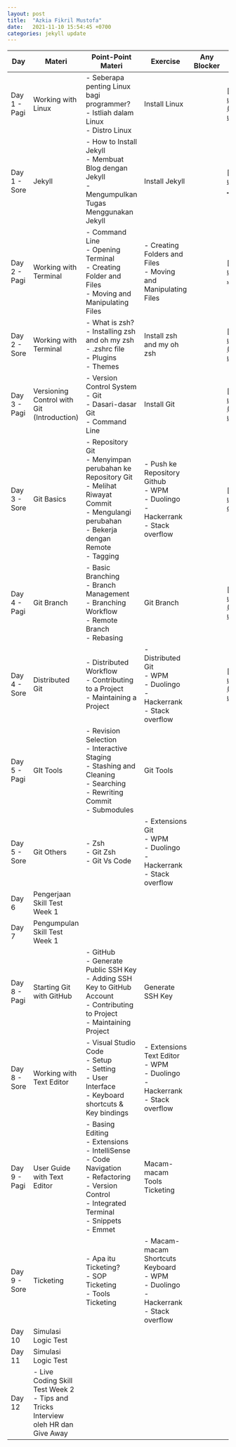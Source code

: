 ```yaml
---
layout: post
title:  "Azkia Fikril Mustofa"
date:   2021-11-10 15:54:45 +0700
categories: jekyll update
---
```

| Day          | Materi                                                                                 | Point-Point Materi                                                                                                                                                       | Exercise                                                                                         | Any Blocker | Pengumpulan Tugas                                                                                                                                                               |
| ------------ | -------------------------------------------------------------------------------------- | ------------------------------------------------------------------------------------------------------------------------------------------------------------------------ | ------------------------------------------------------------------------------------------------ | ----------- | ------------------------------------------------------------------------------------------------------------------------------------------------------------------------------- |
| Day 1 - Pagi | Working with Linux                                                                     | \- Seberapa penting Linux bagi programmer?<br>\- Istliah dalam Linux<br>\- Distro Linux                                                                                  | Install Linux                                                                                    |             | [https://drive.google.com/drive/folders/1ch3P1V7E6\_drYSXG2Oxd6FCAu3Ar1e3S?usp=sharing](https://drive.google.com/drive/folders/1ch3P1V7E6_drYSXG2Oxd6FCAu3Ar1e3S?usp=sharing)   |
| Day 1 - Sore | Jekyll                                                                                 | \- How to Install Jekyll<br>\- Membuat Blog dengan Jekyll<br>\- Mengumpulkan Tugas Menggunakan Jekyll                                                                    | Install Jekyll                                                                                   |             | [https://drive.google.com/drive/folders/16-\_jYH1gL8JKt9UgVvdS6rSg81UqNLc6?usp=sharing](https://drive.google.com/drive/folders/16-_jYH1gL8JKt9UgVvdS6rSg81UqNLc6?usp=sharing)   |
| Day 2 - Pagi | Working with Terminal                                                                  | \- Command Line<br>\- Opening Terminal<br>\- Creating Folder and Files<br>\- Moving and Manipulating Files                                                               | \- Creating Folders and Files<br>\- Moving and Manipulating Files                                |             | [https://drive.google.com/drive/folders/1sbPp\_-FXprEvTRDSbs8pI-JRXWqGLtQJ?usp=sharing](https://drive.google.com/drive/folders/1sbPp_-FXprEvTRDSbs8pI-JRXWqGLtQJ?usp=sharing)   |
| Day 2 - Sore | Working with Terminal                                                                  | \- What is zsh?<br>\- Installing zsh and oh my zsh<br>\- .zshrc file<br>\- Plugins<br>\- Themes                                                                          | Install zsh and my oh zsh                                                                        |             | [https://drive.google.com/drive/folders/13Xgubb3tNuy8BVcftIU7pUcUVgt9JRUs?usp=sharing](https://drive.google.com/drive/folders/13Xgubb3tNuy8BVcftIU7pUcUVgt9JRUs?usp=sharing)    |
| Day 3 - Pagi | Versioning Control with Git (Introduction)                                             | \- Version Control System<br>\- Git<br>\- Dasari-dasar Git<br>\- Command Line                                                                                            | Install Git                                                                                      |             | [https://drive.google.com/drive/folders/1xGRgpb6zzZEqK7wIuHS7JKGT2c7RsMqW?usp=sharing](https://drive.google.com/drive/folders/1xGRgpb6zzZEqK7wIuHS7JKGT2c7RsMqW?usp=sharing)    |
| Day 3 - Sore | Git Basics                                                                             | \- Repository Git<br>\- Menyimpan perubahan ke Repository Git<br>\- Melihat Riwayat Commit<br>\- Mengulangi perubahan<br>\- Bekerja dengan Remote<br>\- Tagging          | \- Push ke Repository Github<br>\- WPM<br>\- Duolingo<br>\- Hackerrank<br>\- Stack overflow      |             | [https://drive.google.com/drive/folders/15YfLTundcAQ6TFQx-d8c8k0mr00p1rYn?usp=sharing](https://drive.google.com/drive/folders/15YfLTundcAQ6TFQx-d8c8k0mr00p1rYn?usp=sharing)    |
| Day 4 - Pagi | Git Branch                                                                             | \- Basic Branching<br>\- Branch Management<br>\- Branching Workflow<br>\- Remote Branch<br>\- Rebasing                                                                   | Git Branch                                                                                       |             | [https://drive.google.com/drive/folders/1eSOeo\_lkEEp7mCfu5s2pTQAhqFOS45sx?usp=sharing](https://drive.google.com/drive/folders/1eSOeo_lkEEp7mCfu5s2pTQAhqFOS45sx?usp=sharing)   |
| Day 4 - Sore | Distributed Git                                                                        | \- Distributed Workflow<br>\- Contributing to a Project<br>\- Maintaining a Project                                                                                      | \- Distributed Git<br>\- WPM<br>\- Duolingo<br>\- Hackerrank<br>\- Stack overflow                |             | [https://drive.google.com/drive/folders/1YxlqwLE7PaCObS5V\_Ok0cw7BzA\_c\_LaW?usp=sharing](https://drive.google.com/drive/folders/1YxlqwLE7PaCObS5V_Ok0cw7BzA_c_LaW?usp=sharing) |
| Day 5 - Pagi | GIt Tools                                                                              | \- Revision Selection<br>\- Interactive Staging<br>\- Stashing and Cleaning<br>\- Searching<br>\- Rewriting Commit<br>\- Submodules                                      | Git Tools                                                                                        |             |                                                                                                                                                                                 |
| Day 5 - Sore | Git Others                                                                             | \- Zsh<br>\- Git Zsh<br>\- Git Vs Code                                                                                                                                   | \- Extensions Git<br>\- WPM<br>\- Duolingo<br>\- Hackerrank<br>\- Stack overflow                 |             |                                                                                                                                                                                 |
| Day 6        | Pengerjaan Skill Test Week 1                                                           |                                                                                                                                                                          |                                                                                                  |             |                                                                                                                                                                                 |
| Day 7        | Pengumpulan Skill Test Week 1                                                          |                                                                                                                                                                          |                                                                                                  |             |                                                                                                                                                                                 |
| Day 8 - Pagi | Starting Git with GitHub                                                               | \- GitHub<br>\- Generate Public SSH Key<br>\- Adding SSH Key to GitHub Account<br>\- Contributing to Project<br>\- Maintaining Project                                   | Generate SSH Key                                                                                 |             |                                                                                                                                                                                 |
| Day 8 - Sore | Working with Text Editor                                                               | \- Visual Studio Code<br>\- Setup<br>\- Setting<br>\- User Interface<br>\- Keyboard shortcuts & Key bindings                                                             | \- Extensions Text Editor<br>\- WPM<br>\- Duolingo<br>\- Hackerrank<br>\- Stack overflow         |             |                                                                                                                                                                                 |
| Day 9 - Pagi | User Guide with Text Editor                                                            | \- Basing Editing<br>\- Extensions<br>\- IntelliSense<br>\- Code Navigation<br>\- Refactoring<br>\- Version Control<br>\- Integrated Terminal<br>\- Snippets<br>\- Emmet | Macam-macam Tools Ticketing                                                                      |             |                                                                                                                                                                                 |
| Day 9 - Sore | Ticketing                                                                              | \- Apa itu Ticketing?<br>\- SOP Ticketing<br>\- Tools Ticketing                                                                                                          | \- Macam-macam Shortcuts Keyboard<br>\- WPM<br>\- Duolingo<br>\- Hackerrank<br>\- Stack overflow |             |                                                                                                                                                                                 |
| Day 10       | Simulasi Logic Test                                                                    |                                                                                                                                                                          |                                                                                                  |             |                                                                                                                                                                                 |
| Day 11       | Simulasi Logic Test                                                                    |                                                                                                                                                                          |                                                                                                  |             |                                                                                                                                                                                 |
| Day 12       | \- Live Coding Skill Test Week 2<br>\- Tips and Tricks Interview oleh HR dan Give Away |                                                                                                                                                                          |                                                                                                  |             |                                                                                                                                                                                 |